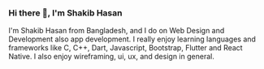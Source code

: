 ### Hi there 👋, I'm Shakib Hasan

I'm Shakib Hasan from Bangladesh, and I do on Web Design and Development also app development. I really enjoy learning languages and frameworks like C, C++, Dart, Javascript, Bootstrap, Flutter  and React Native. I also enjoy wireframing, ui, ux, and design in general.





